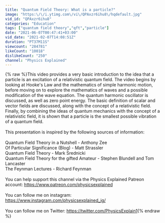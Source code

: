```yaml
---
title: "Quantum Field Theory: What is a particle?"
image: "https:\/\/i.ytimg.com\/vi\/QPAxzr6ihu8\/hqdefault.jpg"
vid_id: "QPAxzr6ihu8"
categories: "Education"
tags: ["quantum field theory","qft","particle"]
date: "2021-06-07T00:47:41+03:00"
vid_date: "2021-02-07T14:08:51Z"
duration: "PT37M11S"
viewcount: "284781"
likeCount: "10018"
dislikeCount: "250"
channel: "Physics Explained"
---
```

{% raw %}This video provides a very basic introduction to the idea that a particle is an excitation of a relativistic quantum field. The video begins by looking at Hooke's Law and the mathematics of simple harmonic motion, before moving on to explore the mathematics of waves and a possible modification of the wave equation. The quantum harmonic oscillator is discussed, as well as zero point energy. The basic definition of scalar and vector fields are discussed, along with the concept of a relativistic field. Finally, by combining the ideas of quantum mechanics with the concept of a relativistic field, it is shown that a particle is the smallest possible vibration of a quantum field.<br /><br />This presentation is inspired by the following sources of information:<br /><br />Quantum Field Theory in a Nutshell - Anthony Zee<br />Of Particular Significance (Blog) - Matt Strassler<br />Quantum Field Theory - Mark Srednicki<br />Quantum Field Theory for the gifted Amateur - Stephen Blundell and Tom Lancaster<br />The Feynman Lectures - Richard Feynman<br /><br />You can help support this channel via the Physics Explained Patreon account: <a rel="nofollow" target="blank" href="https://www.patreon.com/physicsexplained">https://www.patreon.com/physicsexplained</a><br /><br />You can follow me on instagram: <a rel="nofollow" target="blank" href="https://www.instagram.com/physicsexplained_ig/">https://www.instagram.com/physicsexplained_ig/</a><br /><br />You can follow me on Twitter: <a rel="nofollow" target="blank" href="https://twitter.com/PhysicsExplain1">https://twitter.com/PhysicsExplain1</a>{% endraw %}
